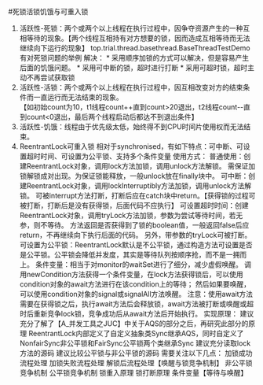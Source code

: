 #死锁活锁饥饿与可重入锁
1. 活跃性-死锁：两个或两个以上线程在执行过程中，因争夺资源产生的一种互相等待的现象。【两个线程互相持有对方想要的锁，因而造成互相等待而无法继续向下运行的现象】
    top.trial.thread.basethread.BaseThreadTestDemo有对死锁问题的举例
    解决：
        * 采用顺序加锁的方式可以解决，但是容易产生后面的饥饿问题。
        * 采用可中断的锁，超时进行打断
        * 采用可超时锁，超时主动不再尝试获取锁
2. 活跃性-活锁：两个或两个以上线程在执行过程中，因互相改变对方的结束条件而一直运行而无法结束的现象。  
    【如初始count为10，t1线程count++直到count>20退出，t2线程count--直到count<0退出，最后两个线程启动后都达不到退出条件】
3. 活跃性-饥饿：线程由于优先级太低，始终得不到CPU时间片使用权而无法结束。
4. ReentrantLock可重入锁
    相对于synchronised，有如下特点：可中断、可设置超时时间、可设置为公平锁、支持多个条件变量
    使用方式：
        普通使用：创建ReentrantLock对象，调用lock方法加锁，调用unlock方法解锁。
            需保证加锁解锁成对出现。为保证锁能释放，一般unlock放在finally块中。
        可中断：创建ReentrantLock对象，调用lockInterruptibly方法加锁，调用unlock方法解锁。
            可被interrupt方法打断，打断后应在catch块中return。【获得锁的过程可被打断，打断后是没有获得锁，后面代码不应执行】
        可设置超时时间：创建ReentrantLock对象，调用tryLock方法加锁，参数为尝试等待时间，若无参，则不等待。
            方法返回是否获得到了锁的boolean值，一般返回false后应return，不再继续向下执行后面的代码。
            另外，带参数的tryLock可被打断。
        可设置为公平锁：ReentrantLock默认是不公平锁，通过构造方法可设置是否是公平锁。公平锁会降低并发度，其实是等待队列按顺序抢，而不是一拥而上。
        条件变量：相当于对monitor的waitSet进行了细分，减少虚假唤醒。
            调用newCondition方法获得一个条件变量，在lock方法获得锁后，可以使用condition对象的await方法进行在该condition上的等待；
            然后如果要唤醒，可以使用condition对象的signal或signalAll方法唤醒。
            注意：使用await方法需要在获得锁之后，执行await方法后会释放锁，await方法被打断或唤醒或超时后重新竞争lock锁，竞争成功后从await方法后开始执行。
    实现原理：
        建议充分了解了【A_并发工具之JUC】中关于AQS的部分之后，再研究此部分的原理
        ReentrantLock内部定义了自定义抽象类Sync继承AQS，同时自定义了NonfairSync非公平锁和FairSync公平锁两个类继承Sync
        建议充分读取lock方法的源码
        建议比较公平锁与非公平锁的源码
        需要关注以下几点：
            加锁成功流程处理
            加锁失败流程处理
            解锁后流程处理【唤醒与锁竞争机制】
            非公平锁竞争机制
            公平锁竞争机制
            锁重入原理
            锁打断原理
            条件变量【等待与唤醒】